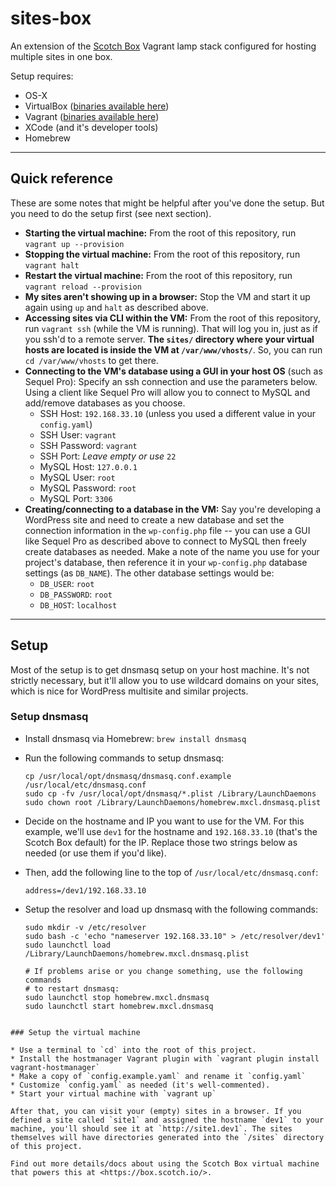 # sites-box

An extension of the [Scotch Box](https://box.scotch.io/) Vagrant lamp stack configured for hosting multiple sites in one box.

Setup requires:

* OS-X
* VirtualBox ([binaries available here](https://www.virtualbox.org/wiki/Downloads))
* Vagrant ([binaries available here](http://www.vagrantup.com/downloads.html))
* XCode (and it's developer tools)
* Homebrew

- - -

## Quick reference

These are some notes that might be helpful after you've done the setup. But you need to do the setup first (see next section).

* **Starting the virtual machine:** From the root of this repository, run `vagrant up --provision`
* **Stopping the virtual machine:** From the root of this repository, run `vagrant halt`
* **Restart the virtual machine:** From the root of this repository, run `vagrant reload --provision`
* **My sites aren't showing up in a browser:** Stop the VM and start it up again using `up` and `halt` as described above.
* **Accessing sites via CLI within the VM:** From the root of this repository, run `vagrant ssh` (while the VM is running). That will log you in, just as if you ssh'd to a remote server. **The `sites/` directory where your virtual hosts are located is inside the VM at `/var/www/vhosts/`**. So, you can run `cd /var/www/vhosts` to get there.
* **Connecting to the VM's database using a GUI in your host OS** (such as Sequel Pro): Specify an ssh connection and use the parameters below. Using a client like Sequel Pro will allow you to connect to MySQL and add/remove databases as you choose.
    * SSH Host: `192.168.33.10` (unless you used a different value in your `config.yaml`)
    * SSH User: `vagrant`
    * SSH Password: `vagrant`
    * SSH Port: *Leave empty or use* `22`
    * MySQL Host: `127.0.0.1`
    * MySQL User: `root`
    * MySQL Password: `root`
    * MySQL Port: `3306`
* **Creating/connecting to a database in the VM:** Say you're developing a WordPress site and need to create a new database and set the connection information in the `wp-config.php` file -- you can use a GUI like Sequel Pro as described above to connect to MySQL then freely create databases as needed. Make a note of the name you use for your project's database, then reference it in your `wp-config.php` database settings (as `DB_NAME`). The other database settings would be:
    * `DB_USER`: `root`
    * `DB_PASSWORD`: `root`
    * `DB_HOST`: `localhost`

- - -

## Setup

Most of the setup is to get dnsmasq setup on your host machine. It's not strictly necessary, but it'll allow you to use wildcard domains on your sites, which is nice for WordPress multisite and similar projects.

### Setup dnsmasq

* Install dnsmasq via Homebrew: `brew install dnsmasq`
* Run the following commands to setup dnsmasq:

  ```
  cp /usr/local/opt/dnsmasq/dnsmasq.conf.example /usr/local/etc/dnsmasq.conf
  sudo cp -fv /usr/local/opt/dnsmasq/*.plist /Library/LaunchDaemons
  sudo chown root /Library/LaunchDaemons/homebrew.mxcl.dnsmasq.plist
  ```

* Decide on the hostname and IP you want to use for the VM. For this example, we'll use `dev1` for the hostname and `192.168.33.10` (that's the Scotch Box default) for the IP. Replace those two strings below as needed (or use them if you'd like).
* Then, add the following line to the top of `/usr/local/etc/dnsmasq.conf`:

  ```
  address=/dev1/192.168.33.10
  ```

* Setup the resolver and load up dnsmasq with the following commands:

  ```
  sudo mkdir -v /etc/resolver
  sudo bash -c 'echo "nameserver 192.168.33.10" > /etc/resolver/dev1'
  sudo launchctl load /Library/LaunchDaemons/homebrew.mxcl.dnsmasq.plist

  # If problems arise or you change something, use the following commands
  # to restart dnsmasq:
  sudo launchctl stop homebrew.mxcl.dnsmasq
  sudo launchctl start homebrew.mxcl.dnsmasq
 ```

### Setup the virtual machine

* Use a terminal to `cd` into the root of this project.
* Install the hostmanager Vagrant plugin with `vagrant plugin install vagrant-hostmanager`
* Make a copy of `config.example.yaml` and rename it `config.yaml`
* Customize `config.yaml` as needed (it's well-commented).
* Start your virtual machine with `vagrant up`

After that, you can visit your (empty) sites in a browser. If you defined a site called `site1` and assigned the hostname `dev1` to your machine, you'll should see it at `http://site1.dev1`. The sites themselves will have directories generated into the `/sites` directory of this project.

Find out more details/docs about using the Scotch Box virtual machine that powers this at <https://box.scotch.io/>.
